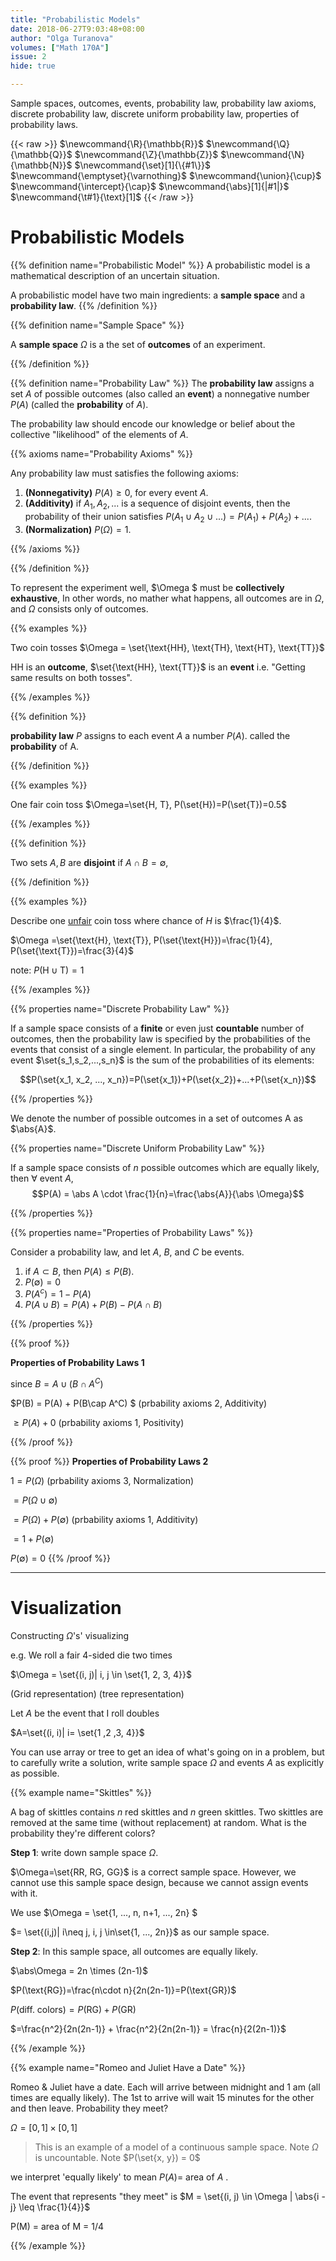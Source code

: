 ```yaml
---
title: "Probabilistic Models"
date: 2018-06-27T9:03:48+08:00
author: "Olga Turanova"
volumes: ["Math 170A"]
issue: 2
hide: true

---
```


Sample spaces, outcomes, events, probability law, probability law axioms, discrete probability law, discrete uniform probability law, properties of probability laws.

<!--more-->

<div class="latex-macros">
  {{< raw >}}
    $\newcommand{\R}{\mathbb{R}}$
    $\newcommand{\Q}{\mathbb{Q}}$
    $\newcommand{\Z}{\mathbb{Z}}$
    $\newcommand{\N}{\mathbb{N}}$
    $\newcommand{\set}[1]{\{#1\}}$
    $\newcommand{\emptyset}{\varnothing}$
    $\newcommand{\union}{\cup}$  
    $\newcommand{\intercept}{\cap}$  
    $\newcommand{\abs}[1]{|#1|}$  
    $\newcommand{\t#1}{\text}[1]$  
  {{< /raw >}}
</div>

# Probabilistic Models

{{% definition name="Probabilistic Model" %}} 
A probabilistic model is a mathematical description of an uncertain situation.

A probabilistic model have two main ingredients: a **sample space** and a **probability law**.
{{% /definition %}}

{{% definition name="Sample Space" %}}

A **sample space** $\Omega$ is a the set of **outcomes** of an experiment.

{{% /definition %}}

{{% definition name="Probability Law" %}} 
The **probability law** assigns a set $A$ of possible outcomes (also called an **event**) a nonnegative number $P(A)$ (called the **probability** of $A$).

The probability law should encode our knowledge or belief about the collective "likelihood" of the elements of $A$.

{{% axioms name="Probability Axioms" %}}

Any probability law must satisfies the following axioms:

1. **(Nonnegativity)** $P(A)\geq 0$, for every event $A$.
2. **(Additivity)** if $A_1,A_2,...$ is a sequence of disjoint events, then the probability of their union satisfies $P(A_1\cup A_2 \cup ...)=P(A_1) + P(A_2)+...$.
3. **(Normalization)** $P(\Omega)=1$.

{{% /axioms %}}

{{% /definition %}}

To represent the experiment well, $\Omega $ must be **collectively exhaustive**, In other words, no mather what happens, all outcomes are in $\Omega$, and $\Omega$ consists only of outcomes.



{{% examples %}}

Two coin tosses $\Omega = \set{\text{HH}, \text{TH}, \text{HT}, \text{TT}}$

$\text{HH}$ is an **outcome**, $\set{\text{HH}, \text{TT}}$ is an **event** i.e. "Getting same results on both tosses".


{{% /examples %}}

{{% definition %}}

**probability law** $P$ assigns to each event $A$ a number $P(A)$. called the **probability** of A.

{{% /definition %}}


{{% examples %}}

One fair coin toss $\Omega=\set{H, T}, P(\set{H})=P(\set{T})=0.5$	

{{% /examples %}}

{{% definition %}}

Two sets $A,B$ are **disjoint** if $A\cap B=\emptyset$,

{{% /definition %}}

{{% examples %}}

Describe one <u>unfair</u> coin toss where chance of $H$ is $\frac{1}{4}$.

$\Omega =\set{\text{H}, \text{T}}, P(\set{\text{H}})=\frac{1}{4}, P(\set{\text{T}})=\frac{3}{4}$

note: $P(\text{H}\cup\text{T}) = 1$

{{% /examples %}}

{{% properties name="Discrete Probability Law" %}}

If a sample space consists of a **finite** or even just **countable** number of outcomes, then the probability law is specified by the probabilities of the events that consist of a single element. In particular, the probability of any event $\set{s_1,s_2,...,s_n}$ is the sum of the probabilities of its elements:

$$P(\set{x_1, x_2, ..., x_n})=P(\set{x_1})+P(\set{x_2})+...+P(\set{x_n})$$

{{% /properties %}}

We denote the number of possible outcomes in a set of outcomes A as $\abs{A}$.

{{% properties name="Discrete Uniform Probability Law" %}}

If a sample space consists of $n$ possible outcomes which are equally likely, then $\forall$ event $A$, $$P(A) = \abs A \cdot \frac{1}{n}=\frac{\abs{A}}{\abs \Omega}$$

{{% /properties %}}

{{% properties name="Properties of Probability Laws" %}}

Consider a probability law, and let $A$, $B$, and $C$ be events.

1. if $A \subset B$, then $P(A) \leq P(B)$.
2. $P(\emptyset)=0$ 
3. $P(A^c) = 1 - P(A)$
4. $P(A\cup B) = P(A) + P(B) - P(A\cap B)$

{{% /properties %}}


{{% proof %}}

**Properties of Probability Laws 1**

since $B=A\cup(B\cap A^C)$

$P(B) = P(A) + P(B\cap A^C) $ (prbability axioms 2, Additivity)

$\geq P(A) + 0$ (prbability axioms 1, Positivity)


{{% /proof %}}

{{% proof %}}
**Properties of Probability Laws 2**

$1 = P(\Omega)$     (prbability axioms 3, Normalization)

$=P(\Omega \cup \emptyset)$

$= P(\Omega) + P(\emptyset)$     (prbability axioms 1, Additivity)

$= 1 + P(\emptyset)$

$P(\emptyset) = 0$
{{% /proof %}}

<hr>

# Visualization

Constructing $\Omega$'s' visualizing

e.g. We roll a fair 4-sided die two times

$\Omega = \set{(i, j)| i, j \in \set{1, 2, 3, 4}}$

(Grid representation) (tree representation)

Let $A$ be the event that I roll doubles

$A=\set{(i, i)| i= \set{1 ,2 ,3, 4}}$



You can use array or tree to get an idea of what's going on in a problem, but  to carefully write a solution, write sample space $\Omega$ and events $A$ as explicitly as possible.


{{% example name="Skittles" %}}

A bag of skittles contains $n$ red skittles and $n$ green skittles. Two skittles are removed at the same time (without replacement) at random. What is the probability they're different colors?

**Step 1**: write down sample space $\Omega$.

$\Omega=\set{RR, RG, GG}$ is a correct sample space. However, we cannot use this sample space design, because we cannot assign events with it.

We use $\Omega = \set{1, ..., n, n+1, ..., 2n} $

$= \set{(i,j)| i\neq j, i, j \in\set{1, ..., 2n}}$ as our sample space. 

**Step 2**: In this sample space, all outcomes are equally likely. 

$\abs\Omega = 2n \times (2n-1)$

$P(\text{RG})=\frac{n\cdot n}{2n(2n-1)}=P(\text{GR})$

$P(\text{diff. colors})=P(\text{RG})+P(\text{GR})$

$=\frac{n^2}{2n(2n-1)} + \frac{n^2}{2n(2n-1)} = \frac{n}{2(2n-1)}$

{{% /example %}}


{{% example name="Romeo and Juliet Have a Date" %}}

Romeo & Juliet have a date. Each will arrive between midnight and 1 am (all times are equally likely). The 1st to arrive will wait 15 minutes for the other and then leave. Probability they meet?

$\Omega = [0, 1] \times [0, 1]$ 

> This is an example of a model of a continuous sample space. Note $\Omega$ is uncountable. Note $P(\set{x, y}) = 0$

we interpret 'equally likely' to mean $P(A) =$ area of $A$ .

The event that represents "they meet" is $M = \set{(i, j) \in \Omega | \abs{i - j} \leq \frac{1}{4}}$

P(M) = area of M = 1/4

{{% /example %}}
